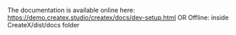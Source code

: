 The documentation is available online here:
https://demo.createx.studio/createx/docs/dev-setup.html
OR
Offline: inside CreateX/dist/docs folder